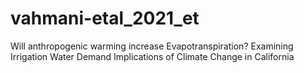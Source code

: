 # vahmani-etal_2021_et
Will anthropogenic warming increase Evapotranspiration? Examining Irrigation Water Demand Implications of Climate Change in California
